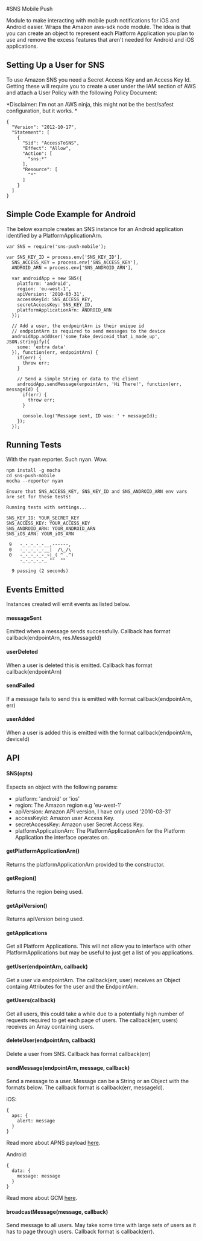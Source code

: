 #SNS Mobile Push

Module to make interacting with mobile push notifications for iOS and Android easier. Wraps the Amazon aws-sdk node module. The idea is that you can create an object to represent each Platform Application you plan to use and remove the excess features that aren't needed for Android and iOS applications.

## Setting Up a User for SNS
To use Amazon SNS you need a Secret Access Key and an Access Key Id. Getting these will require you to create a user under the IAM section of AWS and attach a User Policy with the following Policy Document:

*Disclaimer: I'm not an AWS ninja, this might not be the best/safest configuration, but it works. *

```
{
  "Version": "2012-10-17",
  "Statement": [
    {
      "Sid": "AccessToSNS",
      "Effect": "Allow",
      "Action": [
        "sns:*"
      ],
      "Resource": [
        "*"
      ]
    }
  ]
}
```

## Simple Code Example for Android
The below example creates an SNS instance for an Android application identified by a PlatformApplicationArn.

```
var SNS = require('sns-push-mobile');

var SNS_KEY_ID = process.env['SNS_KEY_ID'],
  SNS_ACCESS_KEY = process.env['SNS_ACCESS_KEY'],
  ANDROID_ARN = process.env['SNS_ANDROID_ARN'],

  var androidApp = new SNS({
    platform: 'android',
    region: 'eu-west-1',
    apiVersion: '2010-03-31',
    accessKeyId: SNS_ACCESS_KEY,
    secretAccessKey: SNS_KEY_ID,
    platformApplicationArn: ANDROID_ARN
  });

  // Add a user, the endpointArn is their unique id
  // endpointArn is required to send messages to the device
  androidApp.addUser('some_fake_deviceid_that_i_made_up', JSON.stringify({
    some: 'extra data'
  }), function(err, endpointArn) {
    if(err) {
      throw err;
    }

    // Send a simple String or data to the client
    androidApp.sendMessage(enpointArn, 'Hi There!', function(err, messageId) {
      if(err) {
        throw err;
      }

      console.log('Message sent, ID was: ' + messageId);
    });
  });
```

## Running Tests
With the nyan reporter. Such nyan. Wow.
```
npm install -g mocha
cd sns-push-mobile
mocha --reporter nyan

Ensure that SNS_ACCESS_KEY, SNS_KEY_ID and SNS_ANDROID_ARN env vars are set for these tests!

Running tests with settings...

SNS_KEY_ID: YOUR_SECRET_KEY
SNS_ACCESS_KEY: YOUR_ACCESS_KEY
SNS_ANDROID_ARN: YOUR_ANDROID_ARN
SNS_iOS_ARN: YOUR_iOS_ARN

 9   -_-_-_-_-__,------,
 0   -_-_-_-_-__|  /\_/\ 
 0   -_-_-_-_-_~|_( ^ .^) 
     -_-_-_-_-_ ""  "" 

  9 passing (2 seconds)
```

## Events Emitted
Instances created will emit events as listed below.

#### messageSent
Emitted when a message sends successfully. Callback has format callback(endpointArn, res.MessageId)

#### userDeleted
When a user is deleted this is emitted. Callback has format callback(endpointArn)

#### sendFailed
If a message fails to send this is emitted with format callback(endpointArn, err)

#### userAdded
When a user is added this is emitted with the format callback(endpointArn, deviceId)


## API

#### SNS(opts)
Expects an object with the following params:
* platform: 'android' or 'ios'
* region: The Amazon region e.g 'eu-west-1'
* apiVersion: Amazon API version, I have only used '2010-03-31'
* accessKeyId: Amazon user Access Key.
* secretAccessKey: Amazon user Secret Access Key.
* platformApplicationArn: The PlatformApplicationArn for the Platform Application the interface operates on.

#### getPlatformApplicationArn()
Returns the platformApplicationArn provided to the constructor.

#### getRegion()
Returns the region being used.

#### getApiVersion()
Returns apiVersion being used.

#### getApplications
Get all Platform Applications. This will not allow you to interface with other PlatformApplications but may be useful to just get a list of you applications.

#### getUser(endpointArn, callback)
Get a user via endpointArn. The callback(err, user) receives an Object containg Attributes for the user and the EndpointArn.

#### getUsers(callback)
Get all users, this could take a while due to a potentially high number of requests required to get each page of users. The callback(err, users) receives an Array containing users.

#### deleteUser(endpointArn, callback)
Delete a user from SNS. Callback has format callback(err)

#### sendMessage(endpointArn, message, callback)
Send a message to a user. Message can be a String or an Object with the formats below. The callback format is callback(err, messageId). 

iOS:

```
{
  aps: {
    alert: message
  }
}
```

Read more about APNS payload [here](https://developer.apple.com/library/ios/documentation/NetworkingInternet/Conceptual/RemoteNotificationsPG/Chapters/ApplePushService.html).

Android:

```
{
  data: {
    message: message
  }
}
```

Read more about GCM [here](http://developer.android.com/google/gcm/c2dm.html).

#### broadcastMessage(message, callback)
Send message to all users. May take some time with large sets of users as it has to page through users. Callback format is callback(err).